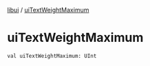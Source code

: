 [libui](README.md) / [uiTextWeightMaximum](ui-text-weight-maximum.md)

# uiTextWeightMaximum

`val uiTextWeightMaximum: UInt`